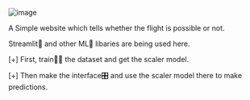 ![image](https://github.com/user-attachments/assets/b400606f-6b68-401c-8eff-7d12ec542bb1)

A Simple website which tells whether the flight is possible or not.

Streamlit📛 and other ML🤖 libaries are being used here.


[+] First, train🏃‍♂️ the dataset and get the scaler model.

[+] Then make the interface🎛 and use the scaler model there to make predictions.
